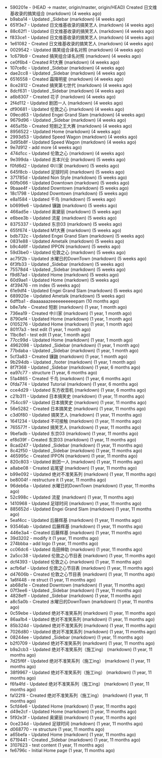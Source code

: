 * 590201e - (HEAD -> master, origin/master, origin/HEAD) Created 日文维基收录的搞笑组合 (markdown) (4 weeks ago) <TC>
* b9aba14 - Updated _Sidebar (markdown) (4 weeks ago) <TC>
* 651f3e7 - Updated 日文维基收录的搞笑艺人 (markdown) (4 weeks ago) <TC>
* 88c62f1 - Updated 日文维基收录的搞笑艺人 (markdown) (4 weeks ago) <TC>
* f833ce1 - Updated 日文维基收录的搞笑艺人 (markdown) (4 weeks ago) <TC>
* 1e61082 - Created 日文维基收录的搞笑艺人 (markdown) (4 weeks ago) <TC>
* 0029542 - Updated 搞笑组合译名对照 (markdown) (4 weeks ago) <TC>
* 1c679b9 - Created 搞笑组合译名对照 (markdown) (4 weeks ago) <TC>
* ce0f6b4 - Created R1大赛 (markdown) (4 weeks ago) <TC>
* 107ce8c - Updated _Sidebar (markdown) (4 weeks ago) <TC>
* dae2cc8 - Updated _Sidebar (markdown) (4 weeks ago) <TC>
* 6516558 - Created 霜降明星 (markdown) (4 weeks ago) <TC>
* 8ce2812 - Created 搞笑第七世代 (markdown) (4 weeks ago) <TC>
* 8dcf631 - Updated _Sidebar (markdown) (4 weeks ago) <TC>
* a6b8307 - Created 花子 (markdown) (4 weeks ago) <TC>
* 2f4d112 - Updated 剧团一人 (markdown) (4 weeks ago) <TC>
* df90681 - Updated 伦敦之心 (markdown) (4 weeks ago) <TC>
* 09ecd63 - Updated Engei Grand Slam (markdown) (4 weeks ago) <TC>
* 9679d96 - Updated _Sidebar (markdown) (4 weeks ago) <TC>
* 465a15b - Created 短剧之王大赛 (markdown) (4 weeks ago) <TC>
* 8956522 - Updated Home (markdown) (4 weeks ago) <TC>
* 2993d53 - Updated Speed Wagon (markdown) (4 weeks ago) <TC>
* 3d95b8f - Updated Speed Wagon (markdown) (4 weeks ago) <TC>
* 9e7d912 - add more (4 weeks ago) <tcgriffith>
* 474d1cc - Updated 伦敦之心 (markdown) (4 weeks ago) <TC>
* 9e399da - Updated 吉本兴业 (markdown) (5 weeks ago) <TC>
* f0fd6d2 - Updated 中川家 (markdown) (5 weeks ago) <TC>
* 645f8cb - Updated 足球时间 (markdown) (5 weeks ago) <TC>
* 371785d - Updated Non Style (markdown) (5 weeks ago) <TC>
* 60fb066 - Updated Downtown (markdown) (5 weeks ago) <TC>
* 9baae4f - Updated Downtown (markdown) (5 weeks ago) <TC>
* 18c1798 - Updated Downtown (markdown) (5 weeks ago) <TC>
* e8a1584 - Updated 千鸟 (markdown) (5 weeks ago) <TC>
* b0699e6 - Updated 镰鼬 (markdown) (5 weeks ago) <TC>
* 466ad5e - Updated 奥黛丽 (markdown) (5 weeks ago) <TC>
* e6bee3b - Updated 流星 (markdown) (5 weeks ago) <TC>
* 8375337 - Updated 东京03 (markdown) (5 weeks ago) <TC>
* 655f674 - Updated M1大赛 (markdown) (5 weeks ago) <TC>
* bdb732c - Updated Engei Grand Slam (markdown) (5 weeks ago) <TC>
* 0831e88 - Updated Ametalk (markdown) (5 weeks ago) <TC>
* b9c4d6f - Updated IPPON (markdown) (5 weeks ago) <TC>
* 59d3be0 - Updated 伦敦之心 (markdown) (5 weeks ago) <TC>
* ac75f2b - Updated 水曜日的DownTown (markdown) (5 weeks ago) <TC>
* 6f3fb33 - Updated _Sidebar (markdown) (5 weeks ago) <TC>
* 75578d4 - Updated _Sidebar (markdown) (5 weeks ago) <TC>
* f9d87ad - Updated Home (markdown) (5 weeks ago) <TC>
* 60d9ae1 - Updated Home (markdown) (5 weeks ago) <TC>
* 4f39476 - rm index (5 weeks ago) <tcgriffith>
* 61e9df4 - Updated Engei Grand Slam (markdown) (5 weeks ago) <TC>
* 689920e - Updated Ametalk (markdown) (5 weeks ago) <TC>
* 6dffba1 - diaaaaaazeeeeeeeeeepam (10 months ago) <tcgriffith>
* b8e7afe - Created 短剧 (markdown) (1 year, 1 month ago) <TC>
* 736ea19 - Created 中川家 (markdown) (1 year, 1 month ago) <TC>
* 8790ef4 - Updated Home (markdown) (1 year, 1 month ago) <TC>
* 0105276 - Updated Home (markdown) (1 year, 1 month ago) <TC>
* 801f7a3 - test edit (1 year, 1 month ago) <TC>
* 11bc8e1 - test edit (1 year, 1 month ago) <TC>
* 77cc99d - Updated Home (markdown) (1 year, 1 month ago) <TC>
* 4962098 - Updated _Sidebar (markdown) (1 year, 1 month ago) <TC>
* 77bdaba - Updated _Sidebar (markdown) (1 year, 1 month ago) <TC>
* 5cf3a83 - Created 镰鼬 (markdown) (1 year, 1 month ago) <TC>
* 9b294db - Updated _footer (markdown) (1 year, 1 month ago) <TC>
* 8f7f368 - Updated _Sidebar (markdown) (1 year, 6 months ago) <TC>
* ea97c77 - structure (1 year, 6 months ago) <tcgriffith>
* 51a4865 - Created 千鸟 (markdown) (1 year, 6 months ago) <TC>
* 0fda774 - Updated Tutorial (markdown) (1 year, 6 months ago) <TC>
* cce4d29 - Updated 东方收音机 (markdown) (1 year, 6 months ago) <TC>
* c21b311 - Updated 日本搞笑史 (markdown) (1 year, 11 months ago) <TC>
* 754cc97 - Updated 日本搞笑史 (markdown) (1 year, 11 months ago) <TC>
* 56e5282 - Created 日本搞笑史 (markdown) (1 year, 11 months ago) <TC>
* c3d0f80 - Updated 搞笑艺人 (markdown) (1 year, 11 months ago) <TC>
* 1641234 - Updated 不可接触 (markdown) (1 year, 11 months ago) <crossrx>
* 765577f - Updated 搞笑艺人 (markdown) (1 year, 11 months ago) <TC>
* 9befadb - Updated 东京03 (markdown) (1 year, 11 months ago) <TC>
* ef8d39f - Created 东京03 (markdown) (1 year, 11 months ago) <TC>
* 8cad247 - Updated _Sidebar (markdown) (1 year, 11 months ago) <TC>
* 8c42f50 - Updated _Sidebar (markdown) (1 year, 11 months ago) <TC>
* 465995c - Created IPPON (markdown) (1 year, 11 months ago) <TC>
* 820c803 - Updated 剧团一人 (markdown) (1 year, 11 months ago) <TC>
* a8abe08 - Created 岩尾望 (markdown) (1 year, 11 months ago) <TC>
* b99e092 - Updated 绝对不准笑系列 (markdown) (1 year, 11 months ago) <Humi2314>
* be8004f - restructure it (1 year, 11 months ago) <tcgriffith>
* 96deb6a - Updated 水曜日的DownTown (markdown) (1 year, 11 months ago) <Humi2314>
* 52c998c - Updated 流星 (markdown) (1 year, 11 months ago) <tohrusnbs>
* 1410968 - Updated 足球时间 (markdown) (1 year, 11 months ago) <TC>
* 885652d - Updated Engei Grand Slam (markdown) (1 year, 11 months ago) <TC>
* 5eaf4cc - Updated 后藤辉基 (markdown) (1 year, 11 months ago) <TC>
* 93546ab - Updated 后藤辉基 (markdown) (1 year, 11 months ago) <TC>
* 446e3a4 - Created 后藤辉基 (markdown) (1 year, 11 months ago) <TC>
* 39d3202 - modify it (1 year, 11 months ago) <tcgriffith>
* 274bbba - add logo (1 year, 11 months ago) <tcgriffith>
* cc06dc6 - Updated 岛田绅助 (markdown) (1 year, 11 months ago) <TC>
* 2a5cc38 - Updated 伦敦之心节目表 (markdown) (1 year, 11 months ago) <TC>
* dcf4393 - Updated 伦敦之心 (markdown) (1 year, 11 months ago) <TC>
* acfb6af - Updated 伦敦之心节目表 (markdown) (1 year, 11 months ago) <TC>
* d47606b - Created 伦敦之心节目表 (markdown) (1 year, 11 months ago) <TC>
* 1a6f448 - re struct (1 year, 11 months ago) <tcgriffith>
* ab68d1e - Created Downtown (markdown) (1 year, 11 months ago) <TC>
* 07f3ee6 - Updated _Sidebar (markdown) (1 year, 11 months ago) <TC>
* 4828eff - Updated _Sidebar (markdown) (1 year, 11 months ago) <Humi2314>
* a8c5a0b - Created 水曜日的DownTown (markdown) (1 year, 11 months ago) <Humi2314>
* 0c59ebe - Updated 绝对不准笑系列 (markdown) (1 year, 11 months ago) <Humi2314>
* 86aa1b4 - Updated 绝对不准笑系列 (markdown) (1 year, 11 months ago) <Humi2314>
* 85b324d - Updated 绝对不准笑系列 (markdown) (1 year, 11 months ago) <Humi2314>
* 7026d80 - Updated 绝对不准笑系列 (markdown) (1 year, 11 months ago) <Humi2314>
* 08244ee - Updated _Sidebar (markdown) (1 year, 11 months ago) <Humi2314>
* b2f0709 - Updated 绝对不准笑系列 (markdown) (1 year, 11 months ago) <Humi2314>
* b9a2cb3 - Updated 绝对不准笑系列（施工ing） (markdown) (1 year, 11 months ago) <Humi2314>
* 7d25f6f - Updated 绝对不准笑系列（施工ing） (markdown) (1 year, 11 months ago) <Humi2314>
* 38f9967 - Updated 绝对不准笑系列（施工ing） (markdown) (1 year, 11 months ago) <Humi2314>
* f6fa4fd - Updated 绝对不准笑系列（施工ing） (markdown) (1 year, 11 months ago) <Humi2314>
* fa122f8 - Created 绝对不准笑系列（施工ing） (markdown) (1 year, 11 months ago) <Humi2314>
* 5cfd4e6 - Updated Home (markdown) (1 year, 11 months ago) <TC>
* d49e2cf - Updated Home (markdown) (1 year, 11 months ago) <TC>
* 5f92e3f - Updated 奥黛丽 (markdown) (1 year, 11 months ago) <TC>
* 0ce234d - Updated 足球时间 (markdown) (1 year, 11 months ago) <TC>
* d068770 - re structure (1 year, 11 months ago) <tcgriffith>
* a65befa - Updated Home (markdown) (1 year, 11 months ago) <TC>
* 6719441 - Created _Sidebar (markdown) (1 year, 11 months ago) <TC>
* 3107623 - test content (1 year, 11 months ago) <tcgriffith>
* fe6796c - Initial Home page (1 year, 11 months ago) <TC>